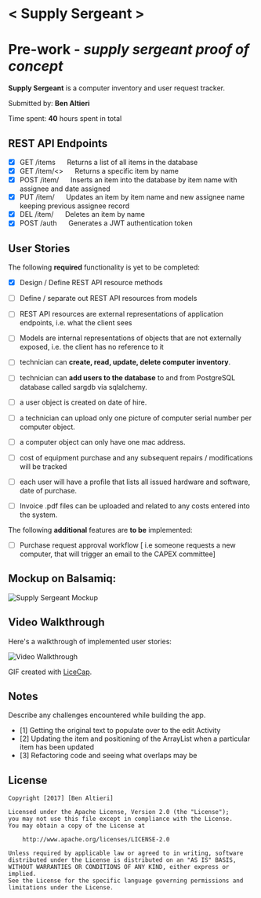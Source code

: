 # < Supply Sergeant >

# Pre-work - *supply sergeant proof of concept*

**Supply Sergeant** is a computer inventory and user request tracker.

Submitted by: **Ben Altieri**

Time spent: **40** hours spent in total

## REST API Endpoints

* [x] GET /items &nbsp;&nbsp;&nbsp;&nbsp; Returns a list of all items in the database
* [x] GET /item/<<name>> &nbsp;&nbsp;&nbsp;&nbsp; Returns a specific item by name
* [x] POST /item/<name> &nbsp;&nbsp;&nbsp;&nbsp; Inserts an item into the database by item name with assignee and date assigned
* [x] PUT /item/<name> &nbsp;&nbsp;&nbsp;&nbsp; Updates an item by item name and new assignee name keeping previous assignee record
* [x] DEL /item/<name> &nbsp;&nbsp;&nbsp;&nbsp; Deletes an item by name
* [x] POST /auth &nbsp;&nbsp;&nbsp;&nbsp; Generates a JWT authentication token

## User Stories

The following **required** functionality is yet to be completed:

* [x] Design / Define REST API resource methods
* [ ] Define / separate out REST API resources from models
* [ ] REST API resources are external representations of application endpoints, i.e. what the client sees
* [ ] Models are internal representations of objects that are not externally exposed, i.e. the client has no reference to it
* [ ] technician can **create, read, update, delete computer inventory**.
* [ ] technician can **add users to the database** to and from PostgreSQL database called sargdb via sqlalchemy.
* [ ] a user object is created on date of hire.
* [ ] a technician can upload only one picture of computer serial number per computer object.
* [ ] a computer object can only have one mac address.
* [ ] cost of equipment purchase and any subsequent repairs / modifications will be tracked
* [ ] each user will have a profile that lists all issued hardware and software, date of purchase.
* [ ] Invoice .pdf files can be uploaded and related to any costs entered into the system.


The following **additional** features are **to be** implemented:

* [ ] Purchase request approval workflow [ i.e someone requests a new computer, that will trigger an email to the CAPEX committee]

## Mockup on Balsamiq:

<img src='https://autodidactica.mybalsamiq.com/mockups/5883960.png?key=0944258a85141fb06484b669a7cf3b95451f585e' title='Supply Sergeant Mockup' width='' alt='Supply Sergeant Mockup' />

## Video Walkthrough 

Here's a walkthrough of implemented user stories:

<img src='https://www.google.com' title='Video Walkthrough' width='' alt='Video Walkthrough' />

GIF created with [LiceCap](http://www.cockos.com/licecap/).

## Notes

Describe any challenges encountered while building the app.
* [1] Getting the original text to populate over to the edit Activity
* [2] Updating the item and positioning of the ArrayList when a particular item has been updated
* [3] Refactoring code and seeing what overlaps may be

## License

    Copyright [2017] [Ben Altieri]

    Licensed under the Apache License, Version 2.0 (the "License");
    you may not use this file except in compliance with the License.
    You may obtain a copy of the License at

        http://www.apache.org/licenses/LICENSE-2.0

    Unless required by applicable law or agreed to in writing, software
    distributed under the License is distributed on an "AS IS" BASIS,
    WITHOUT WARRANTIES OR CONDITIONS OF ANY KIND, either express or implied.
    See the License for the specific language governing permissions and
    limitations under the License.
